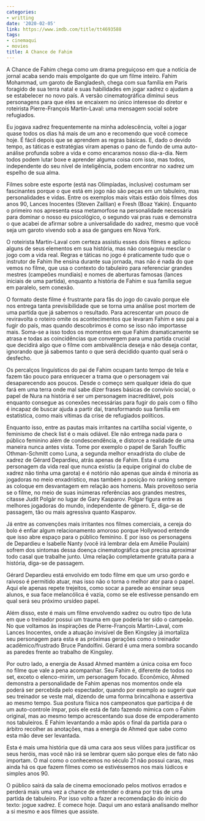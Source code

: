 ```yaml
---
categories:
- writting
date: '2020-02-05'
link: https://www.imdb.com/title/tt4693588
tags:
- cinemaqui
- movies
title: A Chance de Fahim
---
```


A Chance de Fahim chega como um drama preguiçoso em que a notícia de jornal acaba sendo mais empolgante do que um filme inteiro. Fahim Mohammad, um garoto de Bangladesh, chega com sua família em Paris foragido de sua terra natal e suas habilidades em jogar xadrez o ajudam a se estabelecer no novo país. A versão cinematográfica diminui seus personagens para que eles se encaixem no único interesse do diretor e roteirista Pierre-François Martin-Laval: uma mensagem social sobre refugiados.

Eu jogava xadrez frequentemente na minha adolescência, voltei a jogar quase todos os dias há mais de um ano e recomendo que você comece hoje. É fácil depois que se aprendem as regras básicas. E, dado o devido tempo, as táticas e estratégias viram apenas o pano de fundo de uma auto-análise profunda sobre a vida e como encaramos nosso dia-a-dia. Nem todos podem lutar boxe e aprender alguma coisa com isso, mas todos, independente do seu nível de inteligência, podem encontrar no xadrez um espelho de sua alma.

Filmes sobre este esporte (está nas Olimpíadas, inclusive) costumam ser fascinantes porque o que está em jogo não são peças em um tabuleiro, mas personalidades e vidas. Entre os exemplos mais vitais estão dois filmes dos anos 90, Lances Inocentes (Steven Zaillian) e Fresh (Boaz Yakin). Enquanto o primeiro nos apresenta essa metamorfose na personalidade necessária para dominar o nosso eu psicológico, o segundo vai pras ruas e demonstra o que acabei de afirmar sobre a universalidade do xadrez, mesmo que você seja um garoto vivendo sob a asa de gangues em Nova York.

O roteirista Martin-Laval com certeza assistiu esses dois filmes e aplicou alguns de seus elementos em sua história, mas não conseguiu mesclar o jogo com a vida real. Regras e táticas no jogo é praticamente tudo que o instrutor de Fahim lhe ensina durante sua jornada, mas não é nada do que vemos no filme, que usa o contexto do tabuleiro para referenciar grandes mestres (campeões mundiais) e nomes de aberturas famosas (lances iniciais de uma partida), enquanto a história de Fahim e sua família segue em paralelo, sem conexão.

O formato deste filme é frustrante para fãs do jogo do cavalo porque ele nos entrega tanta previsibilidade que se torna uma análise post mortem de uma partida que já sabemos o resultado. Para acrescentar um pouco de reviravolta o roteiro omite os acontecimentos que levaram Fahim e seu pai a fugir do país, mas quando descobrimos é como se isso não importasse mais. Soma-se a isso todos os momentos em que Fahim dramaticamente se atrasa e todas as coincidências que convergem para uma partida crucial que decidirá algo que o filme com ambivalência deseja e não deseja contar, ignorando que já sabemos tanto o que será decidido quanto qual será o desfecho.

Os percalços linguísticos do pai de Fahim ocupam tanto tempo de tela e fazem tão pouco para enriquecer a trama que o personagem vai desaparecendo aos poucos. Desde o começo sem qualquer ideia do que fará em uma terra onde mal sabe dizer frases básicas de convívio social, o papel de Nura na história é ser um personagem inacreditável, pois enquanto consegue as conexões necessárias para fugir do país com o filho é incapaz de buscar ajuda a partir daí, transformando sua família em estatística, como mais vítimas da crise de refugiados políticos.

Enquanto isso, entre as pautas mais irritantes na cartilha social vigente, o feminismo de check list é o mais odiável. Ele não entrega nada para o público feminino além de condescendência, e distorce a realidade de uma maneira nunca antes vista. Tome por exemplo o papel de Sarah Touffic Othman-Schmitt como Luna, a segunda melhor enxadrista do clube de xadrez de Gérard Depardieu, atrás apenas de Fahim. Esta é uma personagem da vida real que nunca existiu (a equipe original do clube de xadrez não tinha uma garota) e é notório não apenas que ainda é minoria as jogadoras no meio enxadrístico, mas também a posição no ranking sempre as coloque em desvantagem em relação aos homens. Mais proveitoso seria se o filme, no meio de suas inúmeras referências aos grandes mestres, citasse Judit Polgár no lugar de Gary Kasparov. Polgar figura entre as melhores jogadoras do mundo, independente de gênero. E, diga-se de passagem, tão ou mais agressiva quanto Kasparov.

Já entre as convenções mais irritantes nos filmes comerciais, a cereja do bolo é enfiar algum relacionamento amoroso porque Hollywood entende que isso abre espaço para o público feminino. E por isso os personagens de Depardieu e Isabelle Nanty (você irá lembrar dela em Amélie Poulain) sofrem dos sintomas dessa doença cinematográfica que precisa aproximar todo casal que trabalhe junto. Uma relação completamente gratuita para a história, diga-se de passagem.

Gérard Depardieu está envolvido em todo filme em que um urso gordo e raivoso é permitido atuar, mas isso não o torna o melhor ator para o papel. Aqui ele apenas repete trejeitos, como socar a parede ao ensinar seus alunos, e sua face melancólica é vazia, como se ele estivesse pensando em qual será seu próximo ursídeo papel.

Além disso, este é mais um filme envolvendo xadrez ou outro tipo de luta em que o treinador possui um trauma em que poderia ter sido o campeão. No que voltamos às inspirações de Pierre-François Martin-Laval, com Lances Inocentes, onde a atuação invisível de Ben Kingsley já imortaliza seu personagem para esta e as próximas gerações como o treinador acadêmico/frustrado Bruce Pandolfini. Gérard é uma mera sombra socando as paredes frente ao trabalho de Kingsley.

Por outro lado, a energia de Assad Ahmed mantém a única coisa em foco no filme que vale a pena acompanhar. Seu Fahim é, diferente de todos no set, exceto o elenco-mirim, um personagem focado. Econômico, Ahmed demonstra a personalidade de Fahim apenas nos momentos onde ela poderá ser percebida pelo espectador, quando por exemplo ao sugerir que seu treinador se veste mal, dizendo de uma forma brincalhona e assertiva ao mesmo tempo. Sua postura física nos campeonatos que participa é de um auto-controle ímpar, pois ele está de fato fazendo mímica com o Fahim original, mas ao mesmo tempo acrescentando sua dose de empoderamento nos tabuleiros. É Fahim levantando a mão após o final da partida para o árbitro recolher as anotações, mas a energia de Ahmed que sabe como esta mão deve ser levantada.

Esta é mais uma história que dá uma cara aos seus vilões para justificar os seus heróis, mas você não irá se lembrar quem são porque eles de fato não importam. O mal como o conhecemos no século 21 não possui caras, mas ainda há os que fazem filmes como se estivéssemos nos mais lúdicos e simples anos 90.

O público sairá da sala de cinema emocionado pelos motivos errados e perderá mais uma vez a chance de entender o drama por trás de uma partida de tabuleiro. Por isso volto a fazer a recomendação do início do texto: jogue xadrez. E comece hoje. Daqui um ano estará analisando melhor a si mesmo e aos filmes que assiste.

